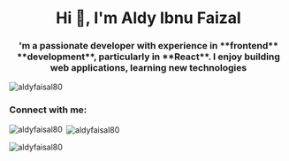 <h1 align="center">Hi 👋, I'm Aldy Ibnu Faizal</h1>
<h3 align="center">'m a passionate developer with experience in **frontend** **development**, particularly in **React**. I enjoy building web applications, learning new technologies</h3>

<p align="left"> <img src="https://komarev.com/ghpvc/?username=aldyfaisal80&label=Profile%20views&color=0e75b6&style=flat" alt="aldyfaisal80" /> </p>

<h3 align="left">Connect with me:</h3>
<p align="left">
</p>

<p><img align="left" src="https://github-readme-stats.vercel.app/api/top-langs?username=aldyfaisal80&show_icons=true&locale=en&layout=compact" alt="aldyfaisal80" /></p>

<p>&nbsp;<img align="center" src="https://github-readme-stats.vercel.app/api?username=aldyfaisal80&show_icons=true&locale=en" alt="aldyfaisal80" /></p>

<p><img align="center" src="https://github-readme-streak-stats.herokuapp.com/?user=aldyfaisal80&" alt="aldyfaisal80" /></p>
